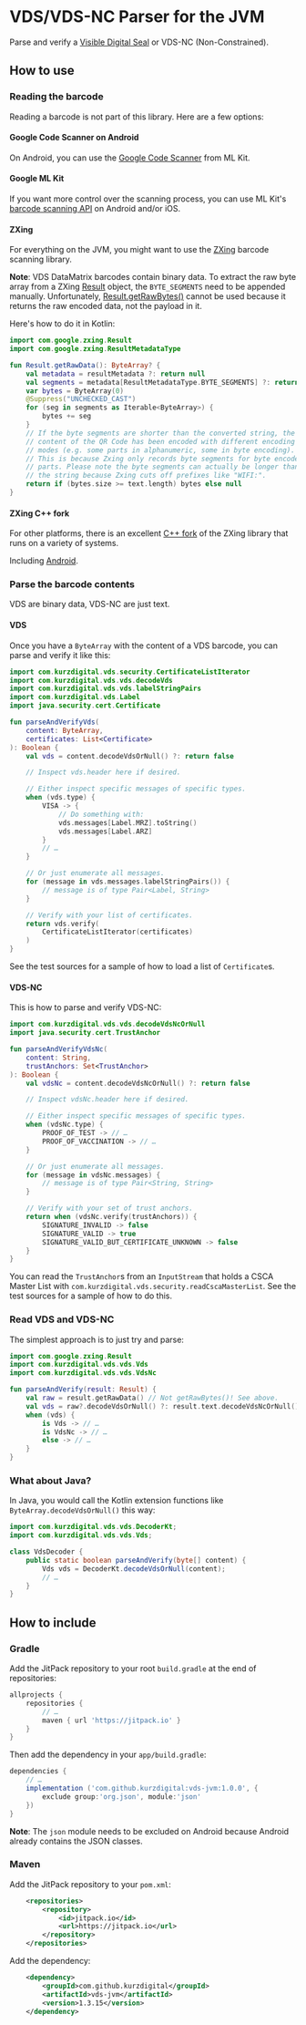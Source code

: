 # VDS/VDS-NC Parser for the JVM

Parse and verify a [Visible Digital Seal][vds] or VDS-NC (Non-Constrained).

## How to use

### Reading the barcode

Reading a barcode is not part of this library. Here are a few options:

#### Google Code Scanner on Android

On Android, you can use the [Google Code Scanner][codescanner] from ML Kit.

#### Google ML Kit

If you want more control over the scanning process, you can use ML Kit's
[barcode scanning API][vision] on Android and/or iOS.

#### ZXing

For everything on the JVM, you might want to use the [ZXing][zxing]
barcode scanning library.

**Note**: VDS DataMatrix barcodes contain binary data. To extract the raw
byte array from a ZXing [Result][result] object, the `BYTE_SEGMENTS` need to
be appended manually. Unfortunately, [Result.getRawBytes()][getrawbytes] cannot
be used because it returns the raw encoded data, not the payload in it.

Here's how to do it in Kotlin:

```kotlin
import com.google.zxing.Result
import com.google.zxing.ResultMetadataType

fun Result.getRawData(): ByteArray? {
	val metadata = resultMetadata ?: return null
	val segments = metadata[ResultMetadataType.BYTE_SEGMENTS] ?: return null
	var bytes = ByteArray(0)
	@Suppress("UNCHECKED_CAST")
	for (seg in segments as Iterable<ByteArray>) {
		bytes += seg
	}
	// If the byte segments are shorter than the converted string, the
	// content of the QR Code has been encoded with different encoding
	// modes (e.g. some parts in alphanumeric, some in byte encoding).
	// This is because Zxing only records byte segments for byte encoded
	// parts. Please note the byte segments can actually be longer than
	// the string because Zxing cuts off prefixes like "WIFI:".
	return if (bytes.size >= text.length) bytes else null
}
```

#### ZXing C++ fork

For other platforms, there is an excellent [C++ fork][zxingcpp] of the ZXing
library that runs on a variety of systems.

Including [Android][barcodescannerview].

### Parse the barcode contents

VDS are binary data, VDS-NC are just text.

#### VDS

Once you have a `ByteArray` with the content of a VDS barcode, you can
parse and verify it like this:

```kotlin
import com.kurzdigital.vds.security.CertificateListIterator
import com.kurzdigital.vds.vds.decodeVds
import com.kurzdigital.vds.vds.labelStringPairs
import com.kurzdigital.vds.Label
import java.security.cert.Certificate

fun parseAndVerifyVds(
	content: ByteArray,
	certificates: List<Certificate>
): Boolean {
	val vds = content.decodeVdsOrNull() ?: return false

	// Inspect vds.header here if desired.

	// Either inspect specific messages of specific types.
	when (vds.type) {
		VISA -> {
			// Do something with:
			vds.messages[Label.MRZ].toString()
			vds.messages[Label.ARZ]
		}
		// …
	}

	// Or just enumerate all messages.
	for (message in vds.messages.labelStringPairs()) {
		// message is of type Pair<Label, String>
	}

	// Verify with your list of certificates.
	return vds.verify(
		CertificateListIterator(certificates)
	)
}
```

See the test sources for a sample of how to load a list of `Certificate`s.

#### VDS-NC

This is how to parse and verify VDS-NC:

```kotlin
import com.kurzdigital.vds.vds.decodeVdsNcOrNull
import java.security.cert.TrustAnchor

fun parseAndVerifyVdsNc(
	content: String,
	trustAnchors: Set<TrustAnchor>
): Boolean {
	val vdsNc = content.decodeVdsNcOrNull() ?: return false

	// Inspect vdsNc.header here if desired.

	// Either inspect specific messages of specific types.
	when (vdsNc.type) {
		PROOF_OF_TEST -> // …
		PROOF_OF_VACCINATION -> // …
	}

	// Or just enumerate all messages.
	for (message in vdsNc.messages) {
		// message is of type Pair<String, String>
	}

	// Verify with your set of trust anchors.
	return when (vdsNc.verify(trustAnchors)) {
		SIGNATURE_INVALID -> false
		SIGNATURE_VALID -> true
		SIGNATURE_VALID_BUT_CERTIFICATE_UNKNOWN -> false
	}
}
```

You can read the `TrustAnchor`s from an `InputStream` that holds a
CSCA Master List with `com.kurzdigital.vds.security.readCscaMasterList`.
See the test sources for a sample of how to do this.

### Read VDS and VDS-NC

The simplest approach is to just try and parse:

```kotlin
import com.google.zxing.Result
import com.kurzdigital.vds.vds.Vds
import com.kurzdigital.vds.vds.VdsNc

fun parseAndVerify(result: Result) {
	val raw = result.getRawData() // Not getRawBytes()! See above.
	val vds = raw?.decodeVdsOrNull() ?: result.text.decodeVdsNcOrNull()
	when (vds) {
		is Vds -> // …
		is VdsNc -> // …
		else -> // …
	}
}
```

### What about Java?

In Java, you would call the Kotlin extension functions like
`ByteArray.decodeVdsOrNull()` this way:

```java
import com.kurzdigital.vds.vds.DecoderKt;
import com.kurzdigital.vds.vds.Vds;

class VdsDecoder {
	public static boolean parseAndVerify(byte[] content) {
		Vds vds = DecoderKt.decodeVdsOrNull(content);
		// …
	}
}
```

## How to include

### Gradle

Add the JitPack repository to your root `build.gradle` at the end of
repositories:

```groovy
allprojects {
	repositories {
		// …
		maven { url 'https://jitpack.io' }
	}
}
```

Then add the dependency in your `app/build.gradle`:

```groovy
dependencies {
	// …
	implementation ('com.github.kurzdigital:vds-jvm:1.0.0', {
		exclude group:'org.json', module:'json'
	})
}
```

**Note**: The `json` module needs to be excluded on Android because Android
already contains the JSON classes.

### Maven

Add the JitPack repository to your `pom.xml`:

```xml
	<repositories>
		<repository>
			<id>jitpack.io</id>
			<url>https://jitpack.io</url>
		</repository>
	</repositories>
```

Add the dependency:

```xml
	<dependency>
		<groupId>com.github.kurzdigital</groupId>
		<artifactId>vds-jvm</artifactId>
		<version>1.3.15</version>
	</dependency>
```

[vds]: https://visibledigitalseal.org/
[codescanner]: https://developers.google.com/ml-kit/code-scanner
[vision]: https://developers.google.com/ml-kit/vision/barcode-scanning
[zxing]: https://github.com/zxing/zxing
[result]: https://zxing.github.io/zxing/apidocs/com/google/zxing/Result.html
[getrawbytes]: https://zxing.github.io/zxing/apidocs/com/google/zxing/Result.html#getRawBytes--
[zxingcpp]: https://github.com/nu-book/zxing-cpp
[barcodescannerview]: https://github.com/markusfisch/BarcodeScannerView
